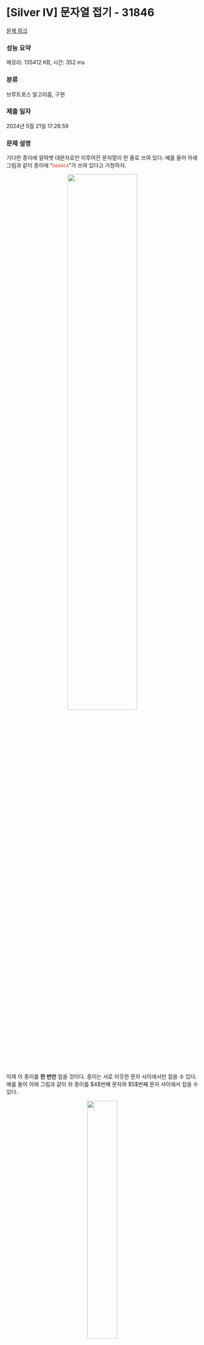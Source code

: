 # [Silver IV] 문자열 접기 - 31846 

[문제 링크](https://www.acmicpc.net/problem/31846) 

### 성능 요약

메모리: 135412 KB, 시간: 352 ms

### 분류

브루트포스 알고리즘, 구현

### 제출 일자

2024년 5월 21일 17:28:59

### 문제 설명

<p>기다란 종이에 알파벳 대문자로만 이루어진 문자열이 한 줄로 쓰여 있다. 예를 들어 아래 그림과 같이 종이에 “<span style="color:#e74c3c;"><code>ABAACA</code></span>”가 쓰여 있다고 가정하자. </p>

<p style="text-align: center;"><img alt="" src="" style="width: 60%;"></p>

<p>이제 이 종이를 <strong>한 번만</strong> 접을 것이다. 종이는 서로 이웃한 문자 사이에서만 접을 수 있다. 예를 들어 아래 그림과 같이 위 종이를 $4$번째 문자와 $5$번째 문자 사이에서 접을 수 있다. </p>

<p style="text-align: center;"><img alt="" src="" style="width: 40%;"></p>

<p>이때 서로 맞닿은 문자 쌍 중에서, 서로 같은 문자가 맞닿은 쌍의 개수가 이 접기의 점수가 된다. 예를 들어 앞에서의 접기의 점수는 $ 1 $점이 된다. 하지만 아래 그림과 같이 $3$번째 문자와 $4$번째 문자 사이에서 종이를 접으면 점수는 $ 2 $점이 된다. </p>

<p style="text-align: center;"><img alt="" src="" style="width: 30%;"></p>

<p>이제 여러분은 알파벳 대문자로만 이루어진 문자열 $ S $가 주어질 때, 다음과 같은 질문 $ Q $개에 답해야 한다. </p>

<ul>
	<li>$ l \ r $: 문자열 $ S $의 $ l $번째 문자, $ \left( l+1 \right) $번째 문자, $ \cdots $, $ r $번째 문자가 차례대로 종이에 쓰여 있을 때, 종이를 한 번 접어서 얻을 수 있는 최대의 점수는 몇 점인가?</li>
</ul>

### 입력 

 <p>첫 번째 줄에 문자열의 길이를 나타내는 정수 $ N $이 주어진다. </p>

<p>두 번째 줄에 알파벳 대문자로만 이루어진 문자열 $ S $가 주어진다. </p>

<p>세 번째 줄에 정수 $ Q $가 주어진다. </p>

<p>네 번째 줄부터 $ Q $개 줄에 걸쳐 위에서 설명한 질문을 나타내는 정수 $l$, $r$이 공백으로 구분되어 주어진다. </p>

### 출력 

 <p>각 질문의 답을 나타내는 정수를 순서대로 한 줄에 하나씩 출력한다.</p>

